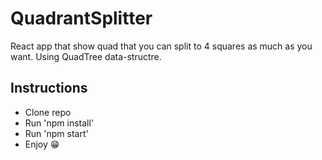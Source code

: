 # QuadrantSplitter
React app that show quad that you can split to 4 squares as much as you want.
Using QuadTree data-structre.
 
## Instructions
* Clone repo
* Run 'npm install'
* Run 'npm start'
* Enjoy :grin:


